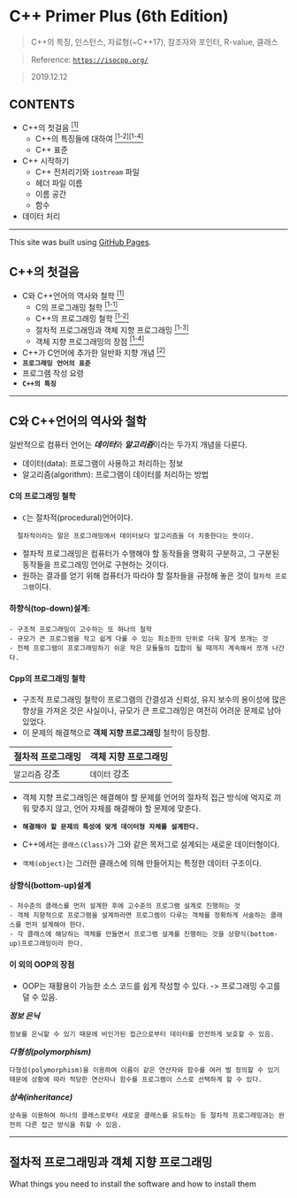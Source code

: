 # C++ Primer Plus (6th Edition)

> C++의 특징, 인스턴스, 자료형(~C++17), 참조자와 포인터, R-value, 클래스 

> Reference: <a href="https://isocpp.org/" target="_blank">`https://isocpp.org/`</a>

> 2019.12.12


## **CONTENTS**
- C++의 첫걸음 <a href="#c의-첫걸음"><sup>[1]</sup></a>
  - C++의 특징들에 대하여 <a href="#cpp의-프로그래밍-철학"><sup>[1-2]</sup></a><a href="#이-외의-OOP의-장점"><sup>[1-4]</sup></a>
  - C++ 표준
- C++ 시작하기
  - C++ 전처리기와 `iostream` 파일
  - 헤더 파일 이름
  - 이름 공간
  - 함수
- 데이터 처리

---

This site was built using [GitHub Pages](https://pages.github.com/).

## C++의 첫걸음

- C와 C++언어의 역사와 철학 <a href="#c와-c언어의-역사와-철학"><sup>[1]</sup></a>
  - C의 프로그래밍 철학 <a href="#c의-프로그래밍-철학"><sup>[1-1]</sup></a>
  - C++의 프로그래밍 철학 <a href="#cpp의-프로그래밍-철학"><sup>[1-2]</sup></a>
  - 절차적 프로그래밍과 객체 지향 프로그래밍 <a href="#cpp의-프로그래밍-철학"><sup>[1-3]</sup></a>
  - 객체 지향 프로그래밍의 장점 <a href="#이-외의-OOP의-장점"><sup>[1-4]</sup></a>
- C++가 C언어에 추가한 일반화 지향 개념 <a href="#c와-c언어의-역사와-철학"><sup>[2]</sup></a>
- **`프로그래밍 언어의 표준`**
- 프로그램 작성 요령
- **`C++의 특징`**


---


C와 C++언어의 역사와 철학
---

일반적으로 컴퓨터 언어는 ***데이터***와 ***알고리즘***이라는 두가지 개념을 다룬다.

- 데이터(data): 프로그램이 사용하고 처리하는 정보
- 알고리즘(algorithm): 프로그램이 데이터를 처리하는 방법

<h4 id = "C_sec">C의 프로그래밍 철학</h4>

- `C`는 절차적(procedural)언어이다.
```   
  절차적이라는 말은 프로그래밍에서 데이터보다 알고리즘을 더 치중한다는 뜻이다. 
```
- 절차적 프로그래밍은 컴퓨터가 수행해야 할 동작들을 명확히 구분하고, 그 구분된 동작들을 프로그래밍 언어로 구현하는 것이다.
- 원하는 결과를 얻기 위해 컴퓨터가 따라야 할 절차들을 규정해 놓은 것이 `절차적 프로그램`이다.

#### 하향식(top-down)설계: 

```
- 구조적 프로그래밍이 고수하는 또 하나의 철학 
- 규모가 큰 프로그램을 작고 쉽게 다룰 수 있는 최소한의 단위로 더욱 잘게 쪼개는 것 
- 전체 프로그램이 프로그래밍하기 쉬운 작은 모듈들의 집합이 될 때까지 계속해서 쪼개 나간다. 
```

<h4 id = "Cpp_sec">Cpp의 프로그래밍 철학</h4>

- 구조적 프로그래밍 철학이 프로그램의 간결성과 신뢰성, 유지 보수의 용이성에 많은 향상을 가져온 것은 사실이나, 규모가 큰 프로그래밍은 여전히 어려운 문제로 남아 있었다. 
- 이 문제의 해결책으로 **객체 지향 프로그래밍** 철학이 등장함.

| 절차적 프로그래밍 | 객체 지향 프로그래밍 |
| --- | --- |
| `알고리즘` 강조 | `데이터` 강조 |

- 객체 지향 프로그래밍은 해결해야 할 문제를 언어의 절차적 접근 방식에 억지로 끼워 맞추지 않고, 언어 자체를 해결해야 할 문제에 맞춘다.
- **`해결해야 할 문제의 특성에 맞게 데이터형 자체를 설계한다.`**

- C++에서는 `클래스(Class)`가 그와 같은 목저그로 설계되는 새로운 데이터형이다.
- `객체(object)`는 그러한 클래스에 의해 만들어지는 특정한 데이터 구조이다.

#### 상향식(bottom-up)설계

```
- 저수준의 클래스를 먼저 설계한 후에 고수준의 프로그램 설계로 진행하는 것 
- 객체 지향적으로 프로그램을 설계하라면 프로그램이 다루는 객체를 정확하게 서술하는 클래스를 먼저 설계해야 한다. 
- 각 클래스에 해당하는 객체를 만들면서 프로그램 설계를 진행하는 것을 상향식(bottom-up)프로그래밍이라 한다.
```

<h4 id = "Oop_sec">이 외의 OOP의 장점</h4>

- OOP는 재활용이 가능한 소스 코드를 쉽게 작성할 수 있다. -> 프로그래밍 수고를 덜 수 있음.

***정보 은닉***
```
정보를 은닉할 수 있기 때문에 비인가된 접근으로부터 데이터를 안전하게 보호할 수 있음.
```

***다형성(polymorphism)***
```
다형성(polymorphism)을 이용하여 이름이 같은 연산자와 함수를 여러 벌 정의할 수 있기 때문에 상황에 따라 적당한 연산자나 함수를 프로그램이 스스로 선택하게 할 수 있다.
```

***상속(inheritance)***
```
상속을 이용하여 하나의 클래스로부터 새로운 클래스를 유도하는 등 절차적 프로그래밍과는 완전히 다른 접근 방식을 취할 수 있음.
```



---


절차적 프로그래밍과 객체 지향 프로그래밍
---

What things you need to install the software and how to install them

